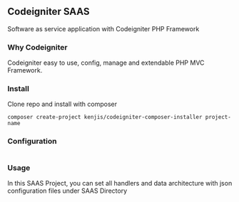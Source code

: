 ## Codeigniter SAAS 

Software as service application with Codeigniter PHP Framework

### Why Codeigniter

Codeigniter easy to use, config, manage and extendable PHP MVC Framework.

### Install

Clone repo and install with composer

```
composer create-project kenjis/codeigniter-composer-installer project-name
```


### Configuration

```
```

### Usage

In this SAAS Project, you can set all handlers and data architecture with json configuration files under SAAS Directory
